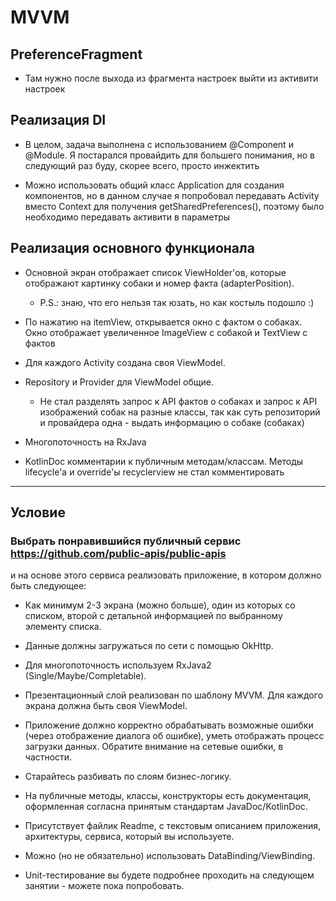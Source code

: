 # MVVM

## PreferenceFragment

* Там нужно после выхода из фрагмента настроек выйти из активити настроек

## Реализация DI

* В целом, задача выполнена с использованием @Component и @Module. Я постарался провайдить для большего понимания, но в следующий раз буду, скорее всего, просто инжектить

* Можно использовать общий класс Application для создания компонентов, но в данном случае я попробовал передавать Activity вместо Context для получения getSharedPreferences(), поэтому было необходимо передавать активити в параметры

## Реализация основного функционала

* Основной экран отображает список ViewHolder'ов, которые отображают картинку собаки и номер факта (adapterPosition). 

  + P.S.: знаю, что его нельзя так юзать, но как костыль подошло :)

* По нажатию на itemView, открывается окно с фактом о собаках. Окно отображает увеличенное ImageView с собакой и TextView с фактов

* Для каждого Activity создана своя ViewModel.

* Repository и Provider для ViewModel общие. 

  + Не стал разделять запрос к API фактов о собаках и запрос к API изображений собак на разные классы, так как суть репозиторий и провайдера одна - выдать информацию о собаке (собаках)

* Многопоточность на RxJava

* KotlinDoc комментарии к публичным методам/классам. Методы lifecycle'а и override'ы recyclerview не стал комментировать
---

## Условие

### Выбрать понравившийся публичный сервис https://github.com/public-apis/public-apis
и на основе этого сервиса реализовать приложение, в котором должно быть следующее:
 
* Как минимум 2-3 экрана (можно больше), один из которых со списком, второй с детальной информацией по 
выбранному элементу списка. 

* Данные должны загружаться по сети с помощью OkHttp.

* Для многопоточность используем RxJava2 (Single/Maybe/Completable).

* Презентационный слой реализован по шаблону MVVM. Для каждого экрана должна быть своя ViewModel. 

* Приложение должно корректно обрабатывать возможные ошибки (через отображение диалога об ошибке),
уметь отображать процесс загрузки данных. Обратите внимание на сетевые ошибки, в частности.

* Старайтесь разбивать по слоям бизнес-логику.

* На публичные методы, классы, конструкторы есть документация, оформленная согласна принятым стандартам JavaDoc/KotlinDoc.

* Присутствует файлик Readme, с текстовым описанием приложения, архитектуры, сервиса, который вы используете.

* Можно (но не обязательно) использовать DataBinding/ViewBinding. 

* Unit-тестирование вы будете подробнее проходить на следующем занятии - можете пока попробовать.
